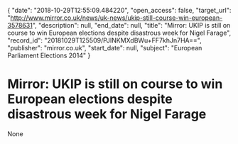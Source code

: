 {
  "date": "2018-10-29T12:55:09.484220", 
  "open_access": false, 
  "target_url": "http://www.mirror.co.uk/news/uk-news/ukip-still-course-win-european-3578631", 
  "description": null, 
  "end_date": null, 
  "title": "Mirror: UKIP is still on course to win European elections despite disastrous week for Nigel Farage", 
  "record_id": "20181029T125509/PJINKMXdBWu+FF7khJn7HA==", 
  "publisher": "mirror.co.uk", 
  "start_date": null, 
  "subject": "European Parliament Elections 2014"
}

# Mirror: UKIP is still on course to win European elections despite disastrous week for Nigel Farage

None